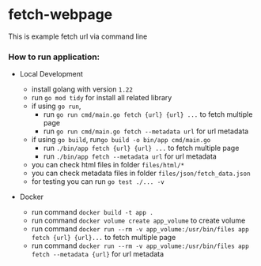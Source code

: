 # fetch-webpage
This is example fetch url via command line

### How to run application:
- Local Development
    - install golang with version `1.22`
    - run `go mod tidy` for install all related library
    - if using `go run`, 
        - run `go run cmd/main.go fetch {url} {url} ...` to fetch multiple page 
        - run `go run cmd/main.go fetch --metadata url` for url metadata
    - if using `go build`, run`go build -o bin/app cmd/main.go`
        - run `./bin/app fetch {url} {url} ...` to fetch multiple page
        - run `./bin/app fetch --metadata url` for url metadata
    - you can check html files in folder `files/html/*`
    - you can check metadata files in folder `files/json/fetch_data.json`
    - for testing you can run `go test ./... -v`

- Docker
    - run command `docker build -t app .`
    - run command `docker volume create app_volume` to create volume
    - run command `docker run --rm -v app_volume:/usr/bin/files app fetch {url} {url}...` to fetch multiple page
    - run command `docker run --rm -v app_volume:/usr/bin/files app fetch --metadata {url}` for url metadata